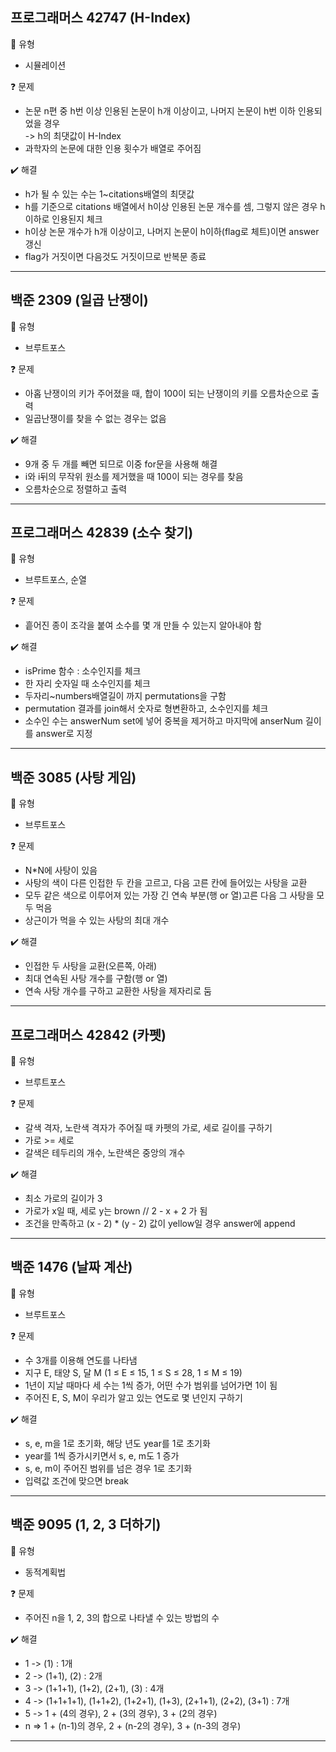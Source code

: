 ## 프로그래머스 42747 (H-Index)  
:pushpin: 유형
* 시뮬레이션

:question: 문제
* 논문 n편 중 h번 이상 인용된 논문이 h개 이상이고, 나머지 논문이 h번 이하 인용되었을 경우<br>
  -> h의 최댓값이 H-Index
* 과학자의 논문에 대한 인용 횟수가 배열로 주어짐

:heavy_check_mark: 해결
* h가 될 수 있는 수는 1~citations배열의 최댓값
* h를 기준으로 citations 배열에서 h이상 인용된 논문 개수를 셈, 그렇지 않은 경우 h이하로 인용된지 체크
* h이상 논문 개수가 h개 이상이고, 나머지 논문이 h이하(flag로 체트)이면 answer 갱신
* flag가 거짓이면 다음것도 거짓이므로 반복문 종료
  
---

## 백준 2309 (일곱 난쟁이)
:pushpin: 유형
* 브루트포스

:question: 문제
* 아홉 난쟁이의 키가 주어졌을 때, 합이 100이 되는 난쟁이의 키를 오름차순으로 출력
* 일곱난쟁이를 찾을 수 없는 경우는 없음

:heavy_check_mark: 해결  
* 9개 중 두 개를 빼면 되므로 이중 for문을 사용해 해결
* i와 i뒤의 무작위 원소를 제거했을 때 100이 되는 경우를 찾음
* 오름차순으로 정렬하고 출력

---

## 프로그래머스 42839 (소수 찾기)
:pushpin: 유형
* 브루트포스, 순열

:question: 문제
* 흩어진 종이 조각을 붙여 소수를 몇 개 만들 수 있는지 알아내야 함

:heavy_check_mark: 해결  
* isPrime 함수 : 소수인지를 체크
* 한 자리 숫자일 때 소수인지를 체크
* 두자리~numbers배열길이 까지 permutations을 구함
* permutation 결과를 join해서 숫자로 형변환하고, 소수인지를 체크
* 소수인 수는 answerNum set에 넣어 중복을 제거하고 마지막에 anserNum 길이를 answer로 지정

---  

## 백준 3085 (사탕 게임)
:pushpin: 유형
* 브루트포스

:question: 문제
* N*N에 사탕이 있음
* 사탕의 색이 다른 인접한 두 칸을 고르고, 다음 고른 칸에 들어있는 사탕을 교환
* 모두 같은 색으로 이루어져 있는 가장 긴 연속 부분(행 or 열)고른 다음 그 사탕을 모두 먹음
* 상근이가 먹을 수 있는 사탕의 최대 개수

:heavy_check_mark: 해결  
* 인접한 두 사탕을 교환(오른쪽, 아래)
* 최대 연속된 사탕 개수를 구함(행 or 열)
* 연속 사탕 개수를 구하고 교환한 사탕을 제자리로 둠

---  

## 프로그래머스 42842 (카펫)
:pushpin: 유형
* 브루트포스

:question: 문제
* 갈색 격자, 노란색 격자가 주어질 때 카펫의 가로, 세로 길이를 구하기
* 가로 >= 세로
* 갈색은 테두리의 개수, 노란색은 중앙의 개수 

:heavy_check_mark: 해결  
* 최소 가로의 길이가 3
* 가로가 x일 때, 세로 y는 brown // 2 - x + 2 가 됨
* 조건을 만족하고 (x - 2) * (y - 2) 값이 yellow일 경우 answer에 append

---  

## 백준 1476 (날짜 계산)
:pushpin: 유형
* 브루트포스

:question: 문제
* 수 3개를 이용해 연도를 나타냄
* 지구 E, 태양 S, 달 M (1 ≤ E ≤ 15, 1 ≤ S ≤ 28, 1 ≤ M ≤ 19)
* 1년이 지날 때마다 세 수는 1씩 증가, 어떤 수가 범위를 넘어가면 1이 됨
* 주어진 E, S, M이 우리가 알고 있는 연도로 몇 년인지 구하기

:heavy_check_mark: 해결
* s, e, m을 1로 초기화, 해당 년도 year를 1로 초기화
* year를 1씩 증가시키면서 s, e, m도 1 증가
* s, e, m이 주어진 범위를 넘은 경우 1로 초기화
* 입력값 조건에 맞으면 break

---

## 백준 9095 (1, 2, 3 더하기)
:pushpin: 유형
* 동적계획법

:question: 문제
* 주어진 n을 1, 2, 3의 합으로 나타낼 수 있는 방법의 수

:heavy_check_mark: 해결
* 1 -> (1) : 1개
* 2 -> (1+1), (2) : 2개
* 3 -> (1+1+1), (1+2), (2+1), (3) : 4개
* 4 -> (1+1+1+1), (1+1+2), (1+2+1), (1+3), (2+1+1), (2+2), (3+1) : 7개
* 5 -> 1 + (4의 경우), 2 + (3의 경우), 3 + (2의 경우)
* n => 1 + (n-1)의 경우, 2 + (n-2의 경우), 3 + (n-3의 경우)

---